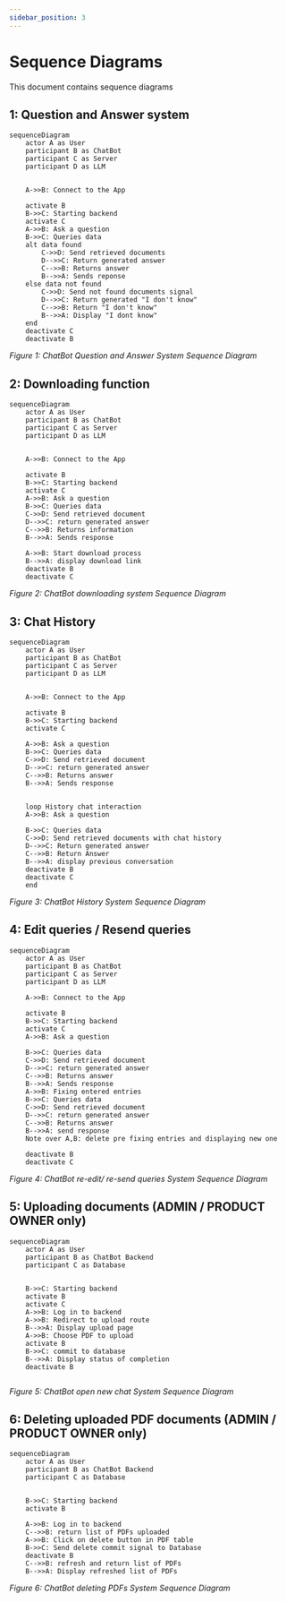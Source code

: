 ```yaml
---
sidebar_position: 3
---
```

 

# Sequence Diagrams 

This document contains sequence diagrams

## 1: Question and Answer system

```mermaid
sequenceDiagram
    actor A as User
    participant B as ChatBot
    participant C as Server
    participant D as LLM
    
    
    A->>B: Connect to the App
    
    activate B
    B->>C: Starting backend
    activate C
    A->>B: Ask a question
    B->>C: Queries data
    alt data found
        C->>D: Send retrieved documents
        D-->>C: Return generated answer
        C-->>B: Returns answer
        B-->>A: Sends reponse
    else data not found
        C->>D: Send not found documents signal
        D-->>C: Return generated "I don't know"
        C-->>B: Return "I don't know"
        B-->>A: Display "I dont know"
    end    
    deactivate C
    deactivate B
```
*Figure 1: ChatBot Question and Answer System Sequence Diagram*


## 2: Downloading function

```mermaid
sequenceDiagram
    actor A as User
    participant B as ChatBot
    participant C as Server
    participant D as LLM
    
    
    A->>B: Connect to the App
    
    activate B
    B->>C: Starting backend
    activate C
    A->>B: Ask a question
    B->>C: Queries data
    C->>D: Send retrieved document
    D-->>C: return generated answer
    C-->>B: Returns information
    B-->>A: Sends response

    A->>B: Start download process
    B-->>A: display download link
    deactivate B
    deactivate C
```
*Figure 2: ChatBot downloading system Sequence Diagram*

## 3: Chat History

```mermaid
sequenceDiagram
    actor A as User
    participant B as ChatBot
    participant C as Server
    participant D as LLM
    
    
    A->>B: Connect to the App
    
    activate B
    B->>C: Starting backend
    activate C
    
    A->>B: Ask a question
    B->>C: Queries data
    C->>D: Send retrieved document
    D-->>C: return generated answer
    C-->>B: Returns answer
    B-->>A: Sends response
    

    loop History chat interaction
    A->>B: Ask a question
    
    B->>C: Queries data
    C->>D: Send retrieved documents with chat history
    D-->>C: Return generated answer
    C-->>B: Return Answer
    B-->>A: display previous conversation
    deactivate B
    deactivate C
    end

```
*Figure 3: ChatBot History System Sequence Diagram*

## 4: Edit queries / Resend queries
```mermaid
sequenceDiagram
    actor A as User
    participant B as ChatBot
    participant C as Server
    participant D as LLM
    
    A->>B: Connect to the App
    
    activate B
    B->>C: Starting backend
    activate C
    A->>B: Ask a question
    
    B->>C: Queries data
    C->>D: Send retrieved document
    D-->>C: return generated answer
    C-->>B: Returns answer
    B-->>A: Sends response
    A->>B: Fixing entered entries
    B->>C: Queries data
    C->>D: Send retrieved document
    D-->>C: return generated answer
    C-->>B: Returns answer
    B-->>A: send response
    Note over A,B: delete pre fixing entries and displaying new one
    
    deactivate B
    deactivate C
```
*Figure 4: ChatBot re-edit/ re-send queries System Sequence Diagram*

## 5: Uploading documents (ADMIN / PRODUCT OWNER only)

```mermaid
sequenceDiagram
    actor A as User
    participant B as ChatBot Backend
    participant C as Database
    
    
    B->>C: Starting backend
    activate B
    activate C
    A->>B: Log in to backend
    A->>B: Redirect to upload route
    B-->>A: Display upload page  
    A->>B: Choose PDF to upload
    activate B
    B->>C: commit to database
    B-->>A: Display status of completion 
    deactivate B
    
```
*Figure 5: ChatBot open new chat System Sequence Diagram*


## 6: Deleting uploaded PDF documents (ADMIN / PRODUCT OWNER only)

```mermaid
sequenceDiagram
    actor A as User
    participant B as ChatBot Backend
    participant C as Database
    
    
    B->>C: Starting backend
    activate B
    
    A->>B: Log in to backend
    C-->>B: return list of PDFs uploaded
    A->>B: Click on delete button in PDF table
    B->>C: Send delete commit signal to Database
    deactivate B
    C-->>B: refresh and return list of PDFs
    B-->>A: Display refreshed list of PDFs 
```
*Figure 6: ChatBot deleting PDFs System Sequence Diagram*
